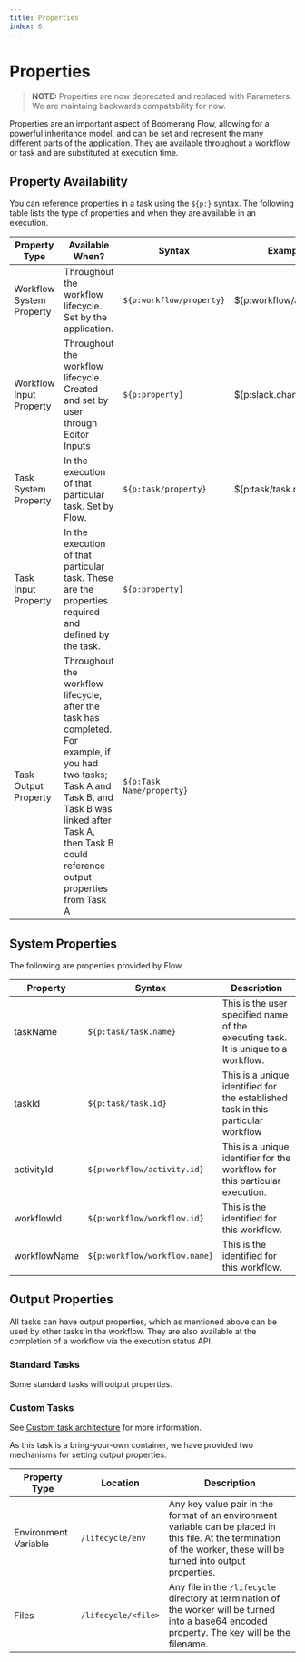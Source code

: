 ```yaml
---
title: Properties
index: 6
---
```


# Properties

> **NOTE:** Properties are now deprecated and replaced with Parameters. We are maintaing backwards compatability for now.

Properties are an important aspect of Boomerang Flow, allowing for a powerful inheritance model, and can be set and represent the many different parts of the application. They are available throughout a workflow or task and are substituted at execution time.

## Property Availability

You can reference properties in a task using the `${p:}` syntax. The following table lists the type of properties and when they are available in an execution.

| Property Type            | Available When?                                                                                                                                                                                              | Syntax                    | Example                    |
| ------------------------ | ------------------------------------------------------------------------------------------------------------------------------------------------------------------------------------------------------------ | ------------------------- | -------------------------- |
| Workflow System Property | Throughout the workflow lifecycle. Set by the application.                                                                                                                                                   | `${p:workflow/property}`  | \${p:workflow/activity.id} |
| Workflow Input Property  | Throughout the workflow lifecycle. Created and set by user through Editor Inputs                                                                                                                           | `${p:property}`           | \${p:slack.channel}        |
| Task System Property     | In the execution of that particular task. Set by Flow.                                                                                                                                           | `${p:task/property}`      | \${p:task/task.name}       |
| Task Input Property      | In the execution of that particular task. These are the properties required and defined by the task.                                                                                                         | `${p:property}`           |                            |
| Task Output Property     | Throughout the workflow lifecycle, after the task has completed. For example, if you had two tasks; Task A and Task B, and Task B was linked after Task A, then Task B could reference output properties from Task A | `${p:Task Name/property}` |                            |

## System Properties

The following are properties provided by Flow.

| Property     | Syntax                        | Description                                                                        |
| ------------ | ----------------------------- | ---------------------------------------------------------------------------------- |
| taskName     | `${p:task/task.name}`         | This is the user specified name of the executing task. It is unique to a workflow. |
| taskId       | `${p:task/task.id}`           | This is a unique identified for the established task in this particular workflow   |
| activityId   | `${p:workflow/activity.id}`   | This is a unique identifier for the workflow for this particular execution.        |
| workflowId   | `${p:workflow/workflow.id}`   | This is the identified for this workflow.                                          |
| workflowName | `${p:workflow/workflow.name}` | This is the identified for this workflow.                                          |

## Output Properties

All tasks can have output properties, which as mentioned above can be used by other tasks in the workflow. They are also available at the completion of a workflow via the execution status API.

### Standard Tasks

Some standard tasks will output properties.

### Custom Tasks

See [Custom task architecture](/boomerang-flow/architecture/architecture-overview) for more information.

As this task is a bring-your-own container, we have provided two mechanisms for setting output properties.

| Property Type | Location                        | Description                                                                        |
| ------------ | ----------------------------- | ---------------------------------------------------------------------------------- |
| Environment Variable     | `/lifecycle/env`         | Any key value pair in the format of an environment variable can be placed in this file. At the termination of the worker, these will be turned into output properties. |
| Files       | `/lifecycle/<file>`           | Any file in the `/lifecycle` directory at termination of the worker will be turned into a base64 encoded property. The key will be the filename. |

